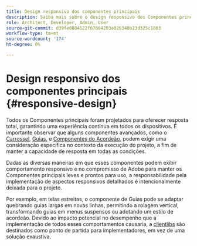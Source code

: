 ```yaml
---
title: Design responsivo dos componentes principais
description: Saiba mais sobre o design responsivo dos Componentes principais e como ele pode afetar seu projeto.
role: Architect, Developer, Admin, User
source-git-commit: d39fe0084522f67664203a026340b23d325c1883
workflow-type: tm+mt
source-wordcount: '174'
ht-degree: 0%

---
```



# Design responsivo dos componentes principais {#responsive-design}

Todos os Componentes principais foram projetados para oferecer resposta total, garantindo uma experiência contínua em todos os dispositivos. É importante observar que alguns componentes avançados, como o [Carrossel,](/help/components/carousel.md) [Guias,](/help/components/tabs.md) e [Componentes do Acordeão,](/help/components/accordion.md) podem exigir uma consideração específica no contexto da execução do projeto, a fim de manter a capacidade de resposta em todas as condições.

Dadas as diversas maneiras em que esses componentes podem exibir comportamento responsivo e no compromisso de Adobe para manter os Componentes principais leves e prontos para uso, a responsabilidade pela implementação de aspectos responsivos detalhados é intencionalmente deixada para o projeto.

Por exemplo, em telas estreitas, o componente de Guias pode se adaptar quebrando guias largas em novas linhas, permitindo a rolagem vertical, transformando guias em menus suspensos ou adotando um estilo de acordeão. Devido ao impacto potencial no desempenho que a implementação de todos esses comportamentos causaria, a [clientlibs](/help/developing/including-clientlibs.md#provided) são destinados como ponto de partida para implementadores, em vez de uma solução exaustiva.
